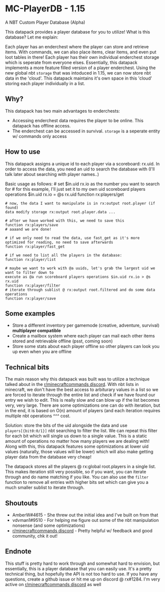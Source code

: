 # MC-PlayerDB - 1.15
A NBT Custom Player Database (Alpha)

This datapack provides a player database for you to utilize! What is this database? Let me explain:

Each player has an enderchest where the player can store and retrieve items. With commands, we can also place items, clear items, and even put loot tables in there! Each player has their own individual enderchest storage which is seperate from everyone elses. Essentially, this datapack implements a more feature filled version of a player enderchest. Using the new global nbt `storage` that was intoduced in 1.15, we can now store nbt data in the 'cloud'. This datapack maintains it's own space in this 'cloud' storing each player individually in a list.

## Why?

This datapack has two main advantages to enderchests:
* Accessing enderchest data requires the player to be online. This datapack has offline access.
* The enderchest can be accessed in survival. `storage` is a seperate entity w/ commands only access

## How to use

This datapack assigns a unique id to each player via a scoreboard: rx.uid. In order to access the data, you need an uid to search the database with (I'll talk later about searching with player names..)

Basic usage as follows:
    # set $in.uid rx.io as the number you want to search for
    # for this example, I'll just set it to my own uid
    scoreboard players operations $in.uid rx.io = @s rx.uid
    function rx:players/get
    
    # now, the data I want to manipulate is in rx:output root.player (if found)
    data modify storage rx:output root.player.data ...
    
    # after we have worked with this, we need to save this
    function rx:players/save
    # aaaand we are done!
    
    # if we only need to read the data, use fast_get as it's more optimized for reading, no need to save afterwards
    function rx:player/fast_get
    
    # if we need to list all the players in the database:
    function rx:player/list
    
    # maybe we want to work with @a uuids, let's grab the largest uid we want to filter down to
    execute as @a run scoreboard players operations $in.uid rx.io > @s rx.uid
    function rx:player/filter
    # iterate through sublist @ rx:output root.filtered and do some data operations
    function rx:player/save
 
 
## Some examples

* Store a different inventory per gamemode (creative, adventure, survival) **multiplayer compatible**
* Create a mailbox system where each player can mail each other items stored and retrievable offline (psst, coming soon)
* Store some stats about each player offline so other players can look you up even when you are offline

## Technical bits

The main reason why this datapack was built was to utilize a technique talked about in the [r/minecraftcommands discord](https://discord.gg/QAFXFtZ). With nbt lists in minecraft, we don't have the best access to arbiturary values in a list so we are forced to iterate through the entire list and check if we have found our entry we wish to edit. This is really slow and can blow up if the list becomes very, very large. There are some optimizations one can do with iteration, but in the end, it is based on O(n) amount of players (and each iteration requires multiple nbt operations ^^^ cost.

Solution: store the bits of the uid alongside the data and use `players[{bit0:0/1}]` nbt searching to filter the list. We can repeat this filter for each bit which will single us down to a single value. This is a static amount of operations no matter how many players we are dealing with! Along with this, this datapack features some optimizations at lower uid values (naturally, those values will be lower) which will also make getting player data from the database very cheap!

The datapack stores all the players @ rx:global root.players in a single list. This makes iteration still very possible, so if you want, you can iterate through and do name matching if you like. You can also use the `filter` function to remove all entries with higher bits set which can give you a much smaller sublist to iterate through.

## Shoutouts

* AmberW#4615 - She threw out the initial idea and I've built on from that
* vdvman1#9510 - For helping me figure out some of the nbt manipulation nonsense (and some optimizations)
* [r/minecraftcommands discord](https://discord.gg/QAFXFtZ) - Pretty helpful w/ feedback and good community, chk it out!


## Endnote

This stuff is pretty hard to work through and somewhat hard to envision, but essentially, this is a player database that you can easily use. It's a pretty technical thing, but hopefully the API is not too hard to use. If you have any questions, create a github issue or hit me up on discord @ rx#1284. I'm very active on [r/minecraftcommands discord](https://discord.gg/QAFXFtZ) as well
 
